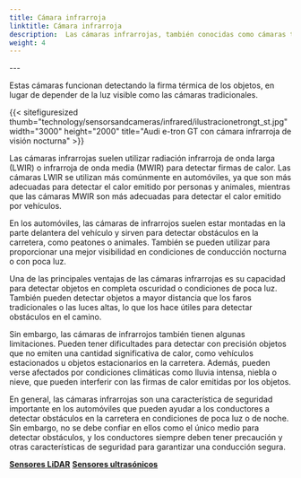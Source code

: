 ```yaml
---
title: Cámara infrarroja
linktitle: Cámara infrarroja
description:  Las cámaras infrarrojas, también conocidas como cámaras térmicas, se utilizan en algunos automóviles para diversos fines, como visión nocturna, detección de peatones y detección de animales.
weight: 4
---
```

<!-- markdownlint-disable MD033 -->---

Estas cámaras funcionan detectando la firma térmica de los objetos, en lugar de depender de la luz visible como las cámaras tradicionales.

{{< sitefiguresized thumb="technology/sensorsandcameras/infrared/ilustracionetrongt_st.jpg" width="3000" height="2000" title="Audi e-tron GT con cámara infrarroja de visión nocturna" >}}

Las cámaras infrarrojas suelen utilizar radiación infrarroja de onda larga (LWIR) o infrarroja de onda media (MWIR) para detectar firmas de calor. Las cámaras LWIR se utilizan más comúnmente en automóviles, ya que son más adecuadas para detectar el calor emitido por personas y animales, mientras que las cámaras MWIR son más adecuadas para detectar el calor emitido por vehículos.

En los automóviles, las cámaras de infrarrojos suelen estar montadas en la parte delantera del vehículo y sirven para detectar obstáculos en la carretera, como peatones o animales. También se pueden utilizar para proporcionar una mejor visibilidad en condiciones de conducción nocturna o con poca luz.

Una de las principales ventajas de las cámaras infrarrojas es su capacidad para detectar objetos en completa oscuridad o condiciones de poca luz. También pueden detectar objetos a mayor distancia que los faros tradicionales o las luces altas, lo que los hace útiles para detectar obstáculos en el camino.

Sin embargo, las cámaras de infrarrojos también tienen algunas limitaciones. Pueden tener dificultades para detectar con precisión objetos que no emiten una cantidad significativa de calor, como vehículos estacionados u objetos estacionarios en la carretera. Además, pueden verse afectados por condiciones climáticas como lluvia intensa, niebla o nieve, que pueden interferir con las firmas de calor emitidas por los objetos.

En general, las cámaras infrarrojas son una característica de seguridad importante en los automóviles que pueden ayudar a los conductores a detectar obstáculos en la carretera en condiciones de poca luz o de noche. Sin embargo, no se debe confiar en ellos como el único medio para detectar obstáculos, y los conductores siempre deben tener precaución y otras características de seguridad para garantizar una conducción segura.

<div class="mt-3 mb-3">
     <a href="../lidar/" class="text-decoration-none text-black"><strong><i class="bi-arrow-left"></i> Sensores LiDAR</strong></a>
     <a href="../ultrasonic/" class="text-decoration-none text-black float-end"><strong>Sensores ultrasónicos<i class="bi-arrow-right"></i></strong></a>
</div>